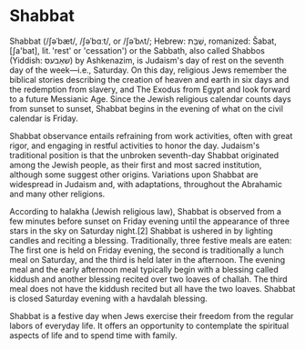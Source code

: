 # Shabbat

Shabbat (/ʃəˈbæt/, /ʃəˈbɑːt/, or /ʃəˈbʌt/; Hebrew: שַׁבָּת‎, romanized: Šabat, [ʃa'bat], lit. 'rest' or 'cessation') or the Sabbath, also called Shabbos (Yiddish: שאַבעס‎) by Ashkenazim, is Judaism's day of rest on the seventh day of the week—i.e., Saturday. On this day, religious Jews remember the biblical stories describing the creation of heaven and earth in six days and the redemption from slavery, and The Exodus from Egypt and look forward to a future Messianic Age. Since the Jewish religious calendar counts days from sunset to sunset, Shabbat begins in the evening of what on the civil calendar is Friday.

Shabbat observance entails refraining from work activities, often with great rigor, and engaging in restful activities to honor the day. Judaism's traditional position is that the unbroken seventh-day Shabbat originated among the Jewish people, as their first and most sacred institution, although some suggest other origins. Variations upon Shabbat are widespread in Judaism and, with adaptations, throughout the Abrahamic and many other religions.

According to halakha (Jewish religious law), Shabbat is observed from a few minutes before sunset on Friday evening until the appearance of three stars in the sky on Saturday night.[2] Shabbat is ushered in by lighting candles and reciting a blessing. Traditionally, three festive meals are eaten: The first one is held on Friday evening, the second is traditionally a lunch meal on Saturday, and the third is held later in the afternoon. The evening meal and the early afternoon meal typically begin with a blessing called kiddush and another blessing recited over two loaves of challah. The third meal does not have the kiddush recited but all have the two loaves. Shabbat is closed Saturday evening with a havdalah blessing.

Shabbat is a festive day when Jews exercise their freedom from the regular labors of everyday life. It offers an opportunity to contemplate the spiritual aspects of life and to spend time with family.